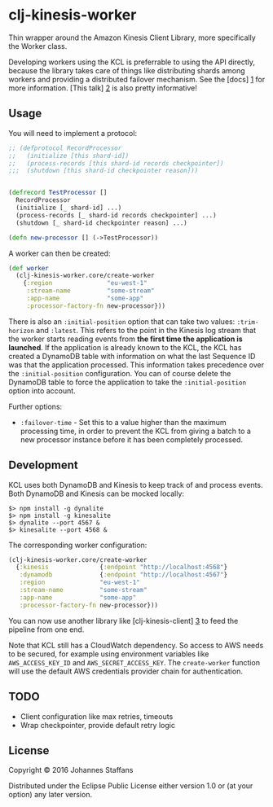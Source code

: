 # clj-kinesis-worker

Thin wrapper around the Amazon Kinesis Client Library, more specifically the Worker class.

Developing workers using the KCL is preferrable to using the API directly, because
the library takes care of things like distributing shards among workers and providing
a distributed failover mechanism. See the [docs] [1] for more information.
[This talk] [2] is also pretty informative!

## Usage

You will need to implement a protocol:

```clojure
;; (defprotocol RecordProcessor
;;   (initialize [this shard-id])
;;   (process-records [this shard-id records checkpointer])
;;;  (shutdown [this shard-id checkpointer reason]))


(defrecord TestProcessor []
  RecordProcessor
  (initialize [_ shard-id] ...)
  (process-records [_ shard-id records checkpointer] ...)
  (shutdown [_ shard-id checkpointer reason] ...)

(defn new-processor [] (->TestProcessor))
```

A worker can then be created:

```clojure
(def worker
  (clj-kinesis-worker.core/create-worker
    {:region               "eu-west-1"
     :stream-name          "some-stream"
     :app-name             "some-app"
     :processor-factory-fn new-processor}))
```

There is also an `:initial-position` option that can take two values: `:trim-horizon` and `:latest`. This refers to the point in the
Kinesis log stream that the worker starts reading events from **the first time the application is launched**. If the application is
already known to the KCL, the KCL has created a DynamoDB table with information on what the last Sequence ID was that the application
processed. This information takes precedence over the `:initial-position` configuration. You can of course delete the DynamoDB table
to force the application to take the `:initial-position` option into account.

Further options:

* `:failover-time` - Set this to a value higher than the maximum processing time, in order to prevent the KCL from giving a batch
  to a new processor instance before it has been completely processed.

## Development

KCL uses both DynamoDB and Kinesis to keep track of and process events. Both DynamoDB and Kinesis can be mocked locally:

```
$> npm install -g dynalite
$> npm install -g kinesalite
$> dynalite --port 4567 &
$> kinesalite --port 4568 &
```

The corresponding worker configuration:

```clojure
(clj-kinesis-worker.core/create-worker
  {:kinesis              {:endpoint "http://localhost:4568"}
   :dynamodb             {:endpoint "http://localhost:4567"}
   :region               "eu-west-1"
   :stream-name          "some-stream"
   :app-name             "some-app"
   :processor-factory-fn new-processor}))

```

You can now use another library like [clj-kinesis-client] [3] to feed the pipeline from one end.

Note that KCL still has a CloudWatch dependency. So access to AWS needs to be secured,
for example using environment variables like `AWS_ACCESS_KEY_ID` and `AWS_SECRET_ACCESS_KEY`.
The `create-worker` function will use the default AWS credentials provider chain for
authentication.

## TODO

* Client configuration like max retries, timeouts
* Wrap checkpointer, provide default retry logic

## License

Copyright © 2016 Johannes Staffans

Distributed under the Eclipse Public License either version 1.0 or (at
your option) any later version.

[1]: http://docs.aws.amazon.com/kinesis/latest/dev/developing-consumers-with-kcl.html
[2]: https://www.youtube.com/watch?v=AXAaCG2QUkE
[3]: https://github.com/adtile/clj-kinesis-client
